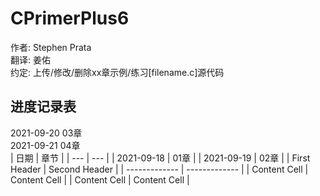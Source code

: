 # CPrimerPlus6  
作者: Stephen Prata  
翻译: 姜佑  
约定: 上传/修改/删除xx章示例/练习[filename.c]源代码  
  
## 进度记录表  
2021-09-20  03章  
2021-09-21  04章  
|   日期   | 章节 |
| --- | --- |
| 2021-09-18 | 01章 |
| 2021-09-19 | 02章 |
| First Header  | Second Header |
| ------------- | ------------- |
| Content Cell  | Content Cell  |
| Content Cell  | Content Cell  |



